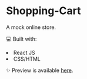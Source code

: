 # Shopping-Cart

A mock online store. 

💻 Built with:

<li>React JS</li>
<li>CSS/HTML</li>

✨ Preview is available [here](https://online-shop-by-vk.netlify.app).

